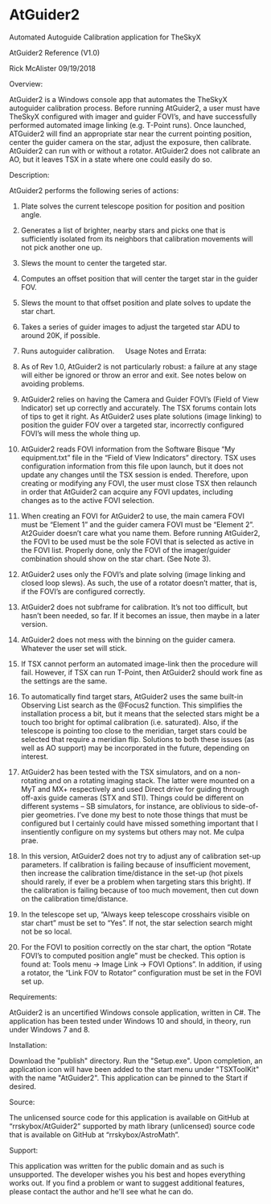 # AtGuider2
Automated Autoguide Calibration application for TheSkyX

AtGuider2 Reference (V1.0)

Rick McAlister  09/19/2018

Overview:

AtGuider2 is a Windows console app that automates the TheSkyX autoguider calibration process.  Before running AtGuider2, a user must have TheSkyX configured with imager and guider FOVI’s, and have successfully performed automated image linking (e.g. T-Point runs).  Once launched, ATGuider2 will find an appropriate star near the current pointing position, center the guider camera on the star, adjust the exposure, then calibrate.  AtGuider2 can run with or without a rotator.  AtGuider2 does not calibrate an AO, but it leaves TSX in a state where one could easily do so.
 
Description:

AtGuider2 performs the following series of actions:

1.	Plate solves the current telescope position for position and position angle.

2.	Generates a list of brighter, nearby stars and picks one that is sufficiently isolated from its neighbors that calibration movements will not pick another one up.

3.	Slews the mount to center the targeted star.

4.	Computes an offset position that will center the target star in the guider FOV.

5.	Slews the mount to that offset position and plate solves to update the star chart.

6.	Takes a series of guider images to adjust the targeted star ADU to around 20K, if possible.

7.	Runs autoguider calibration.
 
Usage Notes and Errata:

1.	As of Rev 1.0, AtGuider2 is not particularly robust:  a failure at any stage will either be ignored or throw an error and exit.  See notes below on avoiding problems.

2.	AtGuider2 relies on having the Camera and Guider FOVI’s (Field of View Indicator) set up correctly and accurately.  The TSX forums contain lots of tips to get it right.  As AtGuider2 uses plate solutions (image linking) to position the guider FOV over a targeted star, incorrectly configured FOVI’s will mess the whole thing up.

3.	AtGuider2 reads FOVI information from the Software Bisque “My equipment.txt” file in the “Field of View Indicators” directory.  TSX uses configuration information from this file upon launch, but it does not update any changes until the TSX session is ended.  Therefore, upon creating or modifying any FOVI, the user must close TSX then relaunch in order that AtGuider2 can acquire any FOVI updates, including changes as to the active FOVI selection.

4.	When creating an FOVI for AtGuider2 to use, the main camera FOVI must be “Element 1” and the guider camera FOVI must be “Element 2”.  At2Guider doesn’t care what you name them.  Before running AtGuider2, the FOVI to be used must be the sole FOVI that is selected as active in the FOVI list.  Properly done, only the FOVI of the imager/guider combination should show on the star chart.  (See Note 3).

5.	AtGuider2 uses only the FOVI’s and plate solving (image linking and closed loop slews).  As such, the use of a rotator doesn’t matter, that is, if the FOVI’s are configured correctly.  

6.	AtGuider2 does not subframe for calibration.  It’s not too difficult, but hasn’t been needed, so far.  If it becomes an issue, then maybe in a later version.

7.	AtGuider2 does not mess with the binning on the guider camera.  Whatever the user set will stick.  

8.	If TSX cannot perform an automated image-link then the procedure will fail.  However, if TSX can run T-Point, then AtGuider2 should work fine as the settings are the same.

9.	To automatically find target stars, AtGuider2 uses the same built-in Observing List search as the @Focus2 function.  This simplifies the installation process a bit, but it means that the selected stars might be a touch too bright for optimal calibration (i.e. saturated).  Also, if the telescope is pointing too close to the meridian, target stars could be selected that require a meridian flip.  Solutions to both these issues (as well as AO support) may be incorporated in the future, depending on interest.

10.	AtGuider2 has been tested with the TSX simulators, and on a non-rotating and on a rotating imaging stack.  The latter were mounted on a MyT and MX+ respectively and used Direct drive for guiding through off-axis guide cameras (STX and STI).  Things could be different on different systems – SB simulators, for instance, are oblivious to side-of-pier geometries.  I’ve done my best to note those things that must be configured but I certainly could have missed something important that I insentiently configure on my systems but others may not.  Me culpa prae.

11.	In this version, AtGuider2 does not try to adjust any of calibration set-up parameters.  If calibration is failing because of insufficient movement, then increase the calibration time/distance in the set-up (hot pixels should rarely, if ever be a problem when targeting stars this bright).  If the calibration is failing because of too much movement, then cut down on the calibration time/distance.  

12.	In the telescope set up, “Always keep telescope crosshairs visible on star chart” must be set to “Yes”.  If not, the star selection search might not be so local.

13.	For the FOVI to position correctly on the star chart, the option “Rotate FOVI’s to computed position angle” must be checked.  This option is found at: Tools menu -> Image Link -> FOVI Options”.  In addition, if using a rotator, the “Link FOV to Rotator” configuration must be set in the FOVI set up.

Requirements: 

AtGuider2 is an uncertified Windows console application, written in C#.  The application has been tested under Windows 10 and should, in theory, run under Windows 7 and 8.

Installation:  

Download the "publish" directory. Run the "Setup.exe".  Upon completion, an application icon will have been added to the start menu under "TSXToolKit" with the name "AtGuider2".  This application can be pinned to the Start if desired.

Source:

The unlicensed source code for this application is available on GitHub at “rrskybox/AtGuider2” supported by math library (unlicensed) source code that is available on GitHub at “rrskybox/AstroMath”.

Support:  

This application was written for the public domain and as such is unsupported. The developer wishes you his best and hopes everything works out.  If you find a problem or want to suggest additional features, please contact the author and he'll see what he can do.
